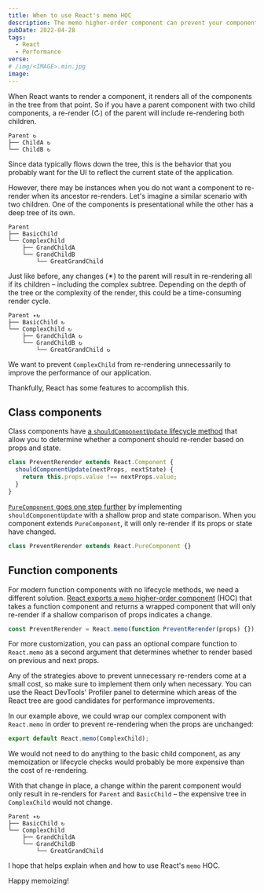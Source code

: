 ```yaml
---
title: When to use React's memo HOC
description: The memo higher-order component can prevent your component for re-rendering unnecessarily, but you should use caution before using it
pubDate: 2022-04-28
tags:
  - React
  - Performance
verse:
# /img/<IMAGE>.min.jpg
image:
---
```


When React wants to render a component, it renders all of the components in the tree from that point. So if you have a parent component with two child components, a re-render (↻) of the parent will include re-rendering both children.

```
Parent ↻
├── ChildA ↻
└── ChildB ↻
```

Since data typically flows down the tree, this is the behavior that you probably want for the UI to reflect the current state of the application.

However, there may be instances when you do not want a component to re-render when its ancestor re-renders. Let's imagine a similar scenario with two children. One of the components is presentational while the other has a deep tree of its own.

```
Parent
├── BasicChild
└── ComplexChild
    ├── GrandChildA
    └── GrandChildB
        └── GreatGrandChild
```

Just like before, any changes (✴) to the parent will result in re-rendering all if its children – including the complex subtree. Depending on the depth of the tree or the complexity of the render, this could be a time-consuming render cycle.

```
Parent ✴↻
├── BasicChild ↻
└── ComplexChild ↻
    ├── GrandChildA ↻
    └── GrandChildB ↻
        └── GreatGrandChild ↻
```

We want to prevent `ComplexChild` from re-rendering unnecessarily to improve the performance of our application.

Thankfully, React has some features to accomplish this.

## Class components

Class components have [a `shouldComponentUpdate` lifecycle method](https://reactjs.org/docs/react-component.html#shouldcomponentupdate) that allow you to determine whether a component should re-render based on props and state.

```js
class PreventRerender extends React.Component {
  shouldComponentUpdate(nextProps, nextState) {
    return this.props.value !== nextProps.value;
  }
}
```

[`PureComponent` goes one step further](https://reactjs.org/docs/react-api.html#reactpurecomponent) by implementing `shouldComponentUpdate` with a shallow prop and state comparison. When you component extends `PureComponent`, it will only re-render if its props or state have changed.

```js
class PreventRerender extends React.PureComponent {}
```

## Function components

For modern function components with no lifecycle methods, we need a different solution. [React exports a `memo` higher-order component](https://reactjs.org/docs/react-api.html#reactmemo) (HOC) that takes a function component and returns a wrapped component that will only re-render if a shallow comparison of props indicates a change.

```js
const PreventRerender = React.memo(function PreventRerender(props) {});
```

For more customization, you can pass an optional compare function to `React.memo` as a second argument that determines whether to render based on previous and next props.

Any of the strategies above to prevent unnecessary re-renders come at a small cost, so make sure to implement them only when necessary. You can use the React DevTools' Profiler panel to determine which areas of the React tree are good candidates for performance improvements.

In our example above, we could wrap our complex component with `React.memo` in order to prevent re-rendering when the props are unchanged:

```js
export default React.memo(ComplexChild);
```

We would not need to do anything to the basic child component, as any memoization or lifecycle checks would probably be more expensive than the cost of re-rendering.

With that change in place, a change within the parent component would only result in re-renders for `Parent` and `BasicChild` – the expensive tree in `ComplexChild` would not change.

```
Parent ✴↻
├── BasicChild ↻
└── ComplexChild
    ├── GrandChildA
    └── GrandChildB
        └── GreatGrandChild
```

I hope that helps explain when and how to use React's `memo` HOC.

Happy memoizing!
